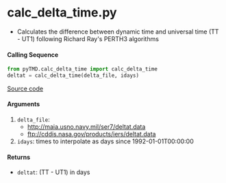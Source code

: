 calc_delta_time.py
==================

 - Calculates the difference between dynamic time and universal time (TT - UT1) following Richard Ray's PERTH3 algorithms

#### Calling Sequence
```python
from pyTMD.calc_delta_time import calc_delta_time
deltat = calc_delta_time(delta_file, idays)
```
[Source code](https://github.com/tsutterley/pyTMD/blob/main/pyTMD/calc_delta_time.py)

#### Arguments
 1. `delta_file`:
    - http://maia.usno.navy.mil/ser7/deltat.data
    - ftp://cddis.nasa.gov/products/iers/deltat.data
 2. `idays`: times to interpolate as days since 1992-01-01T00:00:00

#### Returns
 - `deltat`: (TT - UT1) in days
